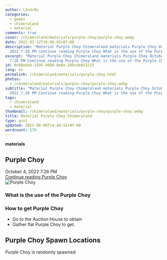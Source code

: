 ```yaml
---
author: L3n4r0x
categories:
  - games
  - chimeraland
  - material
comments: true
cover: /chimeraland/materials/purple-choy/purple-choy.webp
date: 2022-01-12T19:56:03+07:00
description: "Material Purple Choy Chimeraland materials Purple Choy October 4,
  2022 7:26 PM Continue reading Purple Choy What is the use of the Purple Choy "
excerpt: "Material Purple Choy Chimeraland materials Purple Choy October 4, 2022
  7:26 PM Continue reading Purple Choy What is the use of the Purple Choy "
id: 0c68eda9-1595-4888-8e6e-269cde851c25
lang: en
permalink: /chimeraland/materials/purple-choy.html
photos:
  - /chimeraland/materials/purple-choy/purple-choy.webp
subtitle: "Material Purple Choy Chimeraland materials Purple Choy October 4,
  2022 7:26 PM Continue reading Purple Choy What is the use of the Purple Choy "
tags:
  - chimeraland
  - material
thumbnail: /chimeraland/materials/purple-choy/purple-choy.webp
title: Material Purple Choy Chimeraland
type: post
updated: 2023-08-08T14:44:51+07:00
wordcount: 579
---
```


<link
  rel="stylesheet"
  href="https://rawcdn.githack.com/dimaslanjaka/Web-Manajemen/870a349/css/bootstrap-5-3-0-alpha3-wrapper.css"
/>
<section id="bootstrap-wrapper">
  <div data-bs-theme="dark">
    <div
      class="row g-0 border rounded overflow-hidden flex-md-row mb-4 shadow-sm position-relative bg-dark text-light"
    >
      <div class="col p-4 d-flex flex-column position-static">
        <strong class="d-inline-block mb-2 text-success">materials</strong>
        <h2 class="mb-0">Purple Choy</h2>
        <div class="mb-1 text-muted">October 4, 2022 7:26 PM</div>
        <a
          href="/chimeraland/materials/purple-choy.html"
          class="stretched-link d-none text-primary"
          >Continue reading Purple Choy</a
        >
      </div>
      <div class="col-auto d-none d-md-block d-lg-block">
        <img
          src="https://www.webmanajemen.com/chimeraland/materials/purple-choy/purple-choy.webp"
          alt="Purple Choy"
        />
      </div>
    </div>
    <div class="row">
      <div class="col-lg-6 col-12 mb-2">
        <div class="card">
          <div class="card-body">
            <h3 class="card-title">What is the use of the Purple Choy</h3>
            <div class="card-text"><ul></ul></div>
          </div>
        </div>
      </div>
      <div class="col-lg-6 col-12 mb-2">
        <div class="card">
          <div class="card-body">
            <h3 class="card-title">How to get Purple Choy</h3>
            <div class="card-text">
              <ul>
                <li>Go to the Auction House to obtain</li>
                <li>Gather flat Purple Choy to get.</li>
              </ul>
            </div>
          </div>
        </div>
      </div>
      <div class="col-12 mb-2">
        <h2>Purple Choy Spawn Locations</h2>
        <p>Purple Choy is randomly spawned</p>
      </div>
    </div>
  </div>
</section>